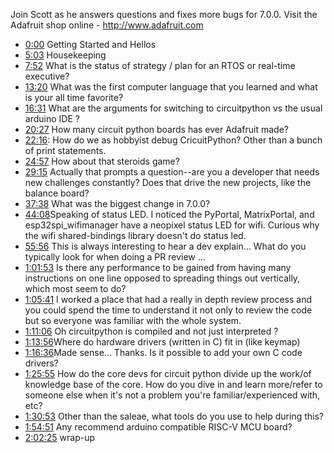 Join Scott as he answers questions and fixes more bugs for 7.0.0. Visit the Adafruit shop online - http://www.adafruit.com


* [0:00](https://www.youtube.com/watch?v=HaLtpXjhSMg&t=0) Getting Started and Hellos
* [5:03](https://www.youtube.com/watch?v=HaLtpXjhSMg&t=303) Housekeeping
* [7:52](https://www.youtube.com/watch?v=HaLtpXjhSMg&t=472) What is the status of strategy / plan for an RTOS or real-time executive?
* [13:20](https://www.youtube.com/watch?v=HaLtpXjhSMg&t=800) What was the first computer language that you learned and what is your all time favorite?
* [16:31](https://www.youtube.com/watch?v=HaLtpXjhSMg&t=991) What are the arguments for switching to circuitpython vs the usual arduino IDE ?
* [20:27](https://www.youtube.com/watch?v=HaLtpXjhSMg&t=1227) How many circuit python boards has ever Adafruit made?
* [22:16](https://www.youtube.com/watch?v=HaLtpXjhSMg&t=1336): How do we as hobbyist debug CricuitPython? Other than a bunch of print statements.
* [24:57](https://www.youtube.com/watch?v=HaLtpXjhSMg&t=1497) How about that steroids game?
* [29:15](https://www.youtube.com/watch?v=HaLtpXjhSMg&t=1755) Actually that prompts a question--are you a developer that needs new challenges constantly? Does that drive the new projects, like the balance board?
* [37:38](https://www.youtube.com/watch?v=HaLtpXjhSMg&t=2258) What was the biggest change in 7.0.0?
* [44:08](https://www.youtube.com/watch?v=HaLtpXjhSMg&t=2648) ​Speaking of status LED. I noticed the PyPortal, MatrixPortal, and esp32spi_wifimanager have a neopixel status LED for wifi. Curious why the wifi shared-bindings library doesn't do status led.
* [55:56](https://www.youtube.com/watch?v=HaLtpXjhSMg&t=3356) This is always interesting to hear a dev explain... What do you typically look for when doing a PR review …
* [1:01:53](https://www.youtube.com/watch?v=HaLtpXjhSMg&t=3713) Is there any performance to be gained from having many instructions on one line opposed to spreading things out vertically, which most seem to do?
* [1:05:41](https://www.youtube.com/watch?v=HaLtpXjhSMg&t=3941) I worked a place that had a really in depth review process and you could spend the time to understand it not only to review the code but so everyone was familiar with the whole system.
* [1:11:06](https://www.youtube.com/watch?v=HaLtpXjhSMg&t=4266) Oh circuitpython is compiled and not just interpreted ?
* [1:13:56](https://www.youtube.com/watch?v=HaLtpXjhSMg&t=4436) ​Where do hardware drivers (written in C) fit in (like keymap)
* [1:16:36](https://www.youtube.com/watch?v=HaLtpXjhSMg&t=4596) ​Made sense... Thanks. Is it possible to add your own C code drivers?
* [1:25:55](https://www.youtube.com/watch?v=HaLtpXjhSMg&t=5155) How do the core devs for circuit python divide up the work/of knowledge base of the core. How do you dive in and learn more/refer to someone else when it's not a problem you're familiar/experienced with, etc?
* [1:30:53](https://www.youtube.com/watch?v=HaLtpXjhSMg&t=5453) Other than the saleae, what tools do you use to help during this?
* [1:54:51](https://www.youtube.com/watch?v=HaLtpXjhSMg&t=6891) Any recommend arduino compatible RISC-V MCU board?
* [2:02:25](https://www.youtube.com/watch?v=HaLtpXjhSMg&t=7345) wrap-up
